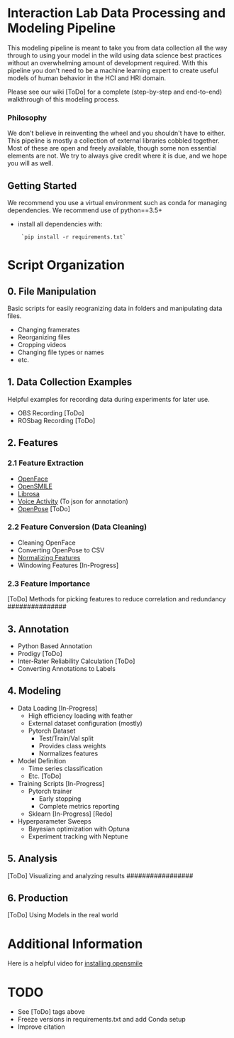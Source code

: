 # Interaction Lab Data Processing and Modeling Pipeline

This modeling pipeline is meant to take you from data collection all the way through to using your model in the wild using data science best practices without an overwhelming amount of development required. With this pipeline you don't need to be a machine learning expert to create useful models of human behavior in the HCI and HRI domain.

Please see our wiki [ToDo] for a complete (step-by-step and end-to-end) walkthrough of this modeling process. 

### Philosophy

We don't believe in reinventing the wheel and you shouldn't have to either. This pipeline is mostly a collection of external libraries cobbled together. Most of these are open and freely available, though some non essential elements are not. We try to always give credit where it is due, and we hope you will as well. 


## Getting Started

We recommend you use a virtual environment such as conda for managing dependencies. We recommend use of python==3.5+
 - install all dependencies with:

        `pip install -r requirements.txt`


# Script Organization

## 0. File Manipulation

Basic scripts for easily reogranizing data in folders and manipulating data files.

 - Changing framerates
 - Reorganizing files
 - Cropping videos
 - Changing file types or names
 - etc.

## 1. Data Collection Examples

Helpful examples for recording data during experiments for later use.

 - OBS Recording [ToDo]
 - ROSbag Recording [ToDo]

## 2. Features

### 2.1 Feature Extraction

 - [OpenFace](https://github.com/TadasBaltrusaitis/OpenFace)
 - [OpenSMILE](https://www.audeering.com/opensmile/)
 - [Librosa](https://librosa.org/doc/latest/index.html)
 - [Voice Activity](https://github.com/wiseman/py-webrtcvad) (To json for annotation)
 - [OpenPose](https://github.com/CMU-Perceptual-Computing-Lab/openpose) [ToDo]

### 2.2 Feature Conversion (Data Cleaning)

 - Cleaning OpenFace
 - Converting OpenPose to CSV
 - [Normalizing Features](https://towardsai.net/p/data-science/how-when-and-why-should-you-normalize-standardize-rescale-your-data-3f083def38ff)
 - Windowing Features [In-Progress]

### 2.3 Feature Importance

[ToDo] Methods for picking features to reduce correlation and redundancy ###############

## 3. Annotation

 - Python Based Annotation
 - Prodigy [ToDo]
 - Inter-Rater Reliability Calculation [ToDo]
 - Converting Annotations to Labels

## 4. Modeling

 - Data Loading [In-Progress]
    - High efficiency loading with feather
    - External dataset configuration (mostly)
    - Pytorch Dataset
        - Test/Train/Val split
        - Provides class weights
        - Normalizes features
 - Model Definition
    - Time series classification
    - Etc. [ToDo]
 - Training Scripts [In-Progress]
    - Pytorch trainer
        - Early stopping
        - Complete metrics reporting
    - Sklearn [In-Progress] [Redo]
 - Hyperparameter Sweeps
    - Bayesian optimization with Optuna
    - Experiment tracking with Neptune

## 5. Analysis

[ToDo] Visualizing and analyzing results  #################

## 6. Production

[ToDo] Using Models in the real world


# Additional Information

Here is a helpful video for [installing opensmile](https://www.youtube.com/watch?v=y8jDv1dW06Q&ab_channel=HowTo)


# TODO

- See [ToDo] tags above
- Freeze versions in requirements.txt and add Conda setup
- Improve citation
